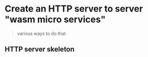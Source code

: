 # Create an HTTP server to server "wasm micro services"

> various ways to do that

## HTTP server skeleton

```go

```
